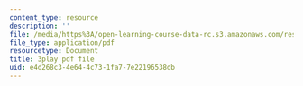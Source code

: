 ```yaml
---
content_type: resource
description: ''
file: /media/https%3A/open-learning-course-data-rc.s3.amazonaws.com/res-6-012-introduction-to-probability-spring-2018/e4d268c34e644c731fa77e22196538db_7B3cDe39lwY.pdf
file_type: application/pdf
resourcetype: Document
title: 3play pdf file
uid: e4d268c3-4e64-4c73-1fa7-7e22196538db
---
```

